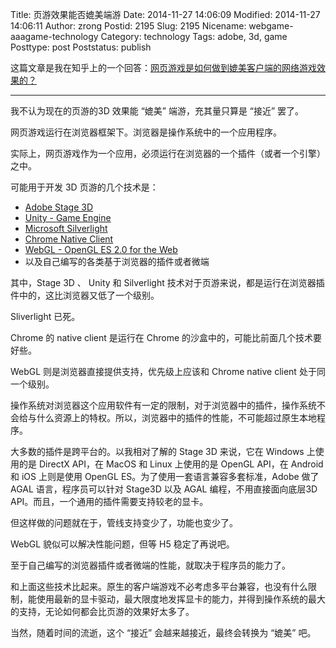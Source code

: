Title: 页游效果能否媲美端游
Date: 2014-11-27 14:06:09
Modified: 2014-11-27 14:06:11
Author: zrong
Postid: 2195
Slug: 2195
Nicename: webgame-aaagame-technology
Category: technology
Tags: adobe, 3d, game
Posttype: post
Poststatus: publish

这篇文章是我在知乎上的一个回答：[网页游戏是如何做到媲美客户端的网络游戏效果的？][6]

----

我不认为现在的页游的3D 效果能 “媲美” 端游，充其量只算是 “接近” 罢了。

网页游戏运行在浏览器框架下。浏览器是操作系统中的一个应用程序。

实际上，网页游戏作为一个应用，必须运行在浏览器的一个插件（或者一个引擎）之中。

可能用于开发 3D 页游的几个技术是：<!--more-->

-    [Adobe Stage 3D][1]
-    [Unity - Game Engine][2]
-    [Microsoft Silverlight][4]
-    [Chrome Native Client][5]
-    [WebGL - OpenGL ES 2.0 for the Web][3]
-    以及自己编写的各类基于浏览器的插件或者微端

其中，Stage 3D 、 Unity 和 Silverlight 技术对于页游来说，都是运行在浏览器插件中的，这比浏览器又低了一个级别。

Sliverlight 已死。 

Chrome 的 native client 是运行在 Chrome 的沙盒中的，可能比前面几个技术要好些。

WebGL 则是浏览器直接提供支持，优先级上应该和 Chrome native client 处于同一个级别。

操作系统对浏览器这个应用软件有一定的限制，对于浏览器中的插件，操作系统不会给与什么资源上的特权。所以，浏览器中的插件的性能，不可能超过原生本地程序。

大多数的插件是跨平台的。以我相对了解的 Stage 3D 来说，它在 Windows 上使用的是 DirectX API，在 MacOS 和 Linux 上使用的是 OpenGL API，在 Android 和 iOS 上则是使用 OpenGL ES。为了使用一套语言兼容多套标准，Adobe 做了 AGAL 语言，程序员可以针对 Stage3D 以及 AGAL 编程，不用直接面向底层3D API。而且，一个通用的插件需要支持较老的显卡。

但这样做的问题就在于，管线支持变少了，功能也变少了。

WebGL 貌似可以解决性能问题，但等 H5 稳定了再说吧。

至于自己编写的浏览器插件或者微端的性能，就取决于程序员的能力了。

和上面这些技术比起来。原生的客户端游戏不必考虑多平台兼容，也没有什么限制，能使用最新的显卡驱动，最大限度地发挥显卡的能力，并得到操作系统的最大的支持，无论如何都会比页游的效果好太多了。

当然，随着时间的流逝，这个 “接近” 会越来越接近，最终会转换为 “媲美” 吧。

[1]: http://www.adobe.com/devnet/flashplayer/stage3d.html
[2]: http://unity3d.com/
[3]: https://www.khronos.org/webgl/
[4]: http://www.microsoft.com/silverlight/
[5]: https://developer.chrome.com/native-client
[6]: http://www.zhihu.com/question/26731741/answer/34099253
